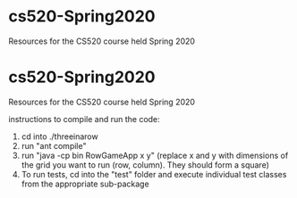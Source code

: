 # cs520-Spring2020
Resources for the CS520 course held Spring 2020

# cs520-Spring2020
Resources for the CS520 course held Spring 2020

instructions to compile and run the code:
1. cd into ./threeinarow
2. run "ant compile"
3. run "java -cp bin RowGameApp x y"
(replace x and y with dimensions of the grid you want to run (row, column). They should form a square)
4. To run tests, cd into the "test" folder and execute individual test classes from the appropriate sub-package
